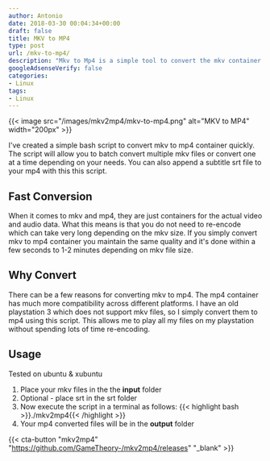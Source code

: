 ```yaml
---
author: Antonio
date: 2018-03-30 00:04:34+00:00
draft: false
title: MKV to MP4
type: post
url: /mkv-to-mp4/
description: "Mkv to Mp4 is a simple tool to convert the mkv container to the mp4 container. This tool can usually make the conversion from mkv to mp4 within a minute for an 1gb file."
googleAdsenseVerify: false
categories:
- Linux
tags:
- Linux
---
```


{{< image src="/images/mkv2mp4/mkv-to-mp4.png" alt="MKV to MP4" width="200px" >}}

I've created a simple bash script to convert mkv to mp4 container quickly. The script will allow you to batch convert multiple mkv files or convert one at a time depending on your needs. You can also append a subtitle srt file to your mp4 with this this script.

<!--more-->

## Fast Conversion

When it comes to mkv and mp4, they are just containers for the actual video and audio data. What this means is that you do not need to re-encode which can take very long depending on the mkv size. If you simply convert mkv to mp4 container you maintain the same quality and it's done within a few seconds to 1-2 minutes depending on mkv file size.

## Why Convert

There can be a few reasons for converting mkv to mp4. The mp4 container has much more compatibility across different platforms. I have an old playstation 3 which does not support mkv files, so I simply convert them to mp4 using this script. This allows me to play all my files on my playstation without spending lots of time re-encoding.

## Usage

Tested on ubuntu & xubuntu

1. Place your mkv files in the the **input** folder
2. Optional - place srt in the srt folder
3. Now execute the script in a terminal as follows:
   {{< highlight bash >}}./mkv2mp4{{< /highlight >}}
4. Your mp4 converted files will be in the **output** folder

{{< cta-button "mkv2mp4" "https://github.com/GameTheory-/mkv2mp4/releases" "_blank" >}}
